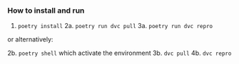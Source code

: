 ### How to install and run

1. `poetry install`
2a. `poetry run dvc pull`
3a. `poetry run dvc repro`

or alternatively:

2b. `poetry shell` which activate the environment
3b. `dvc pull`
4b. `dvc repro` 

